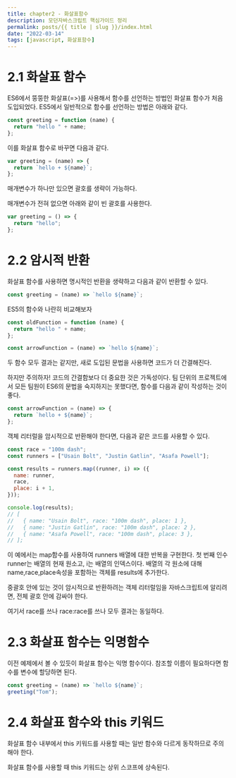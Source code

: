 ```yaml
---
title: chapter2 - 화살표함수
description: 모던자바스크립트 핵심가이드 정리
permalink: posts/{{ title | slug }}/index.html
date: "2022-03-14"
tags: [javascript, 화살표함수]
---
```


# 2.1 화살표 함수

ES6에서 뚱뚱한 화살표(=>)를 사용해서 함수를 선언하는 방법인 화살표 함수가 처음 도입되었다.
ES5에서 일반적으로 함수를 선언하는 방법은 아래와 같다.

```javascript
const greeting = function (name) {
  return "hello " + name;
};
```

이를 화살표 함수로 바꾸면 다음과 같다.

```javascript
var greeting = (name) => {
  return `hello + ${name}`;
};
```

매개변수가 하나만 있으면 괄호를 생략이 가능하다.

매개변수가 전혀 없으면 아래와 같이 빈 괄호를 사용한다.

```javascript
var greeting = () => {
  return "hello";
};
```

# 2.2 암시적 반환

화살표 함수를 사용하면 명시적인 반환을 생략하고 다음과 같이 반환할 수 있다.

```javascript
const greeting = (name) => `hello ${name}`;
```

ES5의 함수와 나란히 비교해보자

```javascript
const oldFunction = function (name) {
  return "hello " + name;
};

const arrowFunction = (name) => `hello ${name}`;
```

두 함수 모두 결과는 같지만, 새로 도입된 문법을 사용하면 코드가 더 간결해진다.

하지만 주의하자! 코드의 간결함보다 더 중요한 것은 가독성이다.
팀 단위의 프로젝트에서 모든 팀원이 ES6의 문법을 숙지하지는 못했다면, 함수를 다음과 같이 작성하는 것이 좋다.

```javascript
const arrowFunction = (name) => {
  return `hello + ${name}`;
};
```

객체 리터럴을 암시적으로 반환해야 한다면, 다음과 같은 코드를 사용할 수 있다.

```javascript
const race = "100m dash";
const runners = ["Usain Bolt", "Justin Gatlin", "Asafa Powell"];

const results = runners.map((runner, i) => ({
  name: runner,
  race,
  place: i + 1,
}));

console.log(results);
// [
//   { name: "Usain Bolt", race: "100m dash", place: 1 },
//   { name: "Justin Gatlin", race: "100m dash", place: 2 },
//   { name: "Asafa Powell", race: "100m dash", place: 3 },
// ];
```

이 예에서는 map함수를 사용하여 runners 배열에 대한 반복을 구현한다.
첫 번째 인수 runner는 배열의 현재 원소고, i는 배열의 인덱스이다.
배열의 각 원소에 대해 name,race,place속성을 포함하는 객체를 results에 추가한다.

중괄호 안에 있는 것이 암시적으로 반환하려는 객체 리터럴임을 자바스크립트에 알리려면, 전체 괄호 안에 감싸야 한다.

여기서 race를 쓰나 race:race를 쓰나 모두 결과는 동일하다.

# 2.3 화살표 함수는 익명함수

이전 예제에서 볼 수 있듯이 화살표 함수는 익명 함수이다.
참조할 이름이 필요하다면 함수를 변수에 할당하면 된다.

```javascript
const greeting = (name) => `hello ${name}`;
greeting("Tom");
```

# 2.4 화살표 함수와 this 키워드

화살표 함수 내부에서 this 키워드를 사용할 때는 일반 함수와 다르게 동작하므로 주의해야 한다.

화살표 함수를 사용할 때 this 키워드는 상위 스코프에 상속된다.

